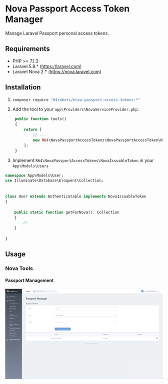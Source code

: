 # Nova Passport Access Token Manager
Manage Laravel Passport personal access tokens.

## Requirements
- PHP >= 7.1.3
- Laravel 5.8.* (https://laravel.com)
- Laravel Nova 2.* (https://nova.laravel.com)


## Installation
1. ```sh
   composer require "64robots/nova-passport-access-tokens:*"
   ```
   
2. Add the tool to your `app\Providers\NovaServiceProvider.php`:
   ```php
    public function tools()
    {
        return [
            // ...
            new R64\NovaPassportAccessTokens\NovaPassportAccessToken\NovaPassportAccessToken,
        ];
    }
   ```

3. Implement `R64\NovaPassportAccessTokens\NovaIssuableToken` in your `App\Models\Users`

```php
namespace App\Models\User;
use Illuminate\Database\Eloquent\Collection;


class User extends Authenticatable implements NovaIssuableToken
{

    public static function getForNova(): Collection 
    {
        //
    }

}
```

## Usage
### Nova Tools
#### Passport Management
<img width="1633" alt="Screen Shot 2019-08-22 at 4 55 38 PM" src="./screenshots/usage.png">
